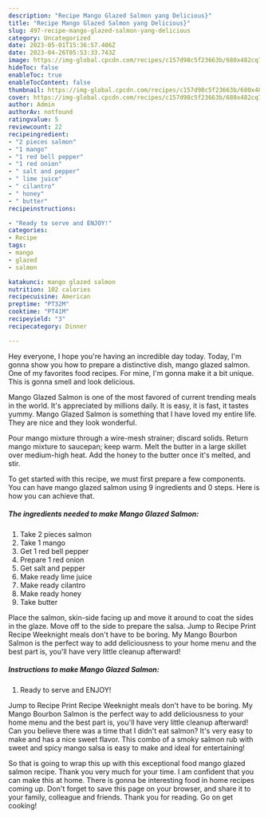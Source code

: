 ```yaml
---
description: "Recipe Mango Glazed Salmon yang Delicious}"
title: "Recipe Mango Glazed Salmon yang Delicious}"
slug: 497-recipe-mango-glazed-salmon-yang-delicious
category: Uncategorized
date: 2023-05-01T15:36:57.406Z
date: 2023-04-26T05:53:33.743Z
image: https://img-global.cpcdn.com/recipes/c157d98c5f23663b/680x482cq70/mango-glazed-salmon-recipe-main-photo.jpg
hideToc: false
enableToc: true
enableTocContent: false
thumbnail: https://img-global.cpcdn.com/recipes/c157d98c5f23663b/680x482cq70/mango-glazed-salmon-recipe-main-photo.jpg
cover: https://img-global.cpcdn.com/recipes/c157d98c5f23663b/680x482cq70/mango-glazed-salmon-recipe-main-photo.jpg
author: Admin
authorAv: notfound
ratingvalue: 5
reviewcount: 22
recipeingredient:
- "2 pieces salmon"
- "1 mango"
- "1 red bell pepper"
- "1 red onion"
- " salt and pepper"
- " lime juice"
- " cilantro"
- " honey"
- " butter"
recipeinstructions:

- "Ready to serve and ENJOY!"
categories:
- Recipe
tags:
- mango
- glazed
- salmon

katakunci: mango glazed salmon 
nutrition: 102 calories
recipecuisine: American
preptime: "PT32M"
cooktime: "PT41M"
recipeyield: "3"
recipecategory: Dinner

---
```



Hey everyone, I hope you're having an incredible day today. Today, I'm gonna show you how to prepare a distinctive dish, mango glazed salmon. One of my favorites food recipes. For mine, I'm gonna make it a bit unique. This is gonna smell and look delicious.

Mango Glazed Salmon is one of the most favored of current trending meals in the world. It's appreciated by millions daily. It is easy, it is fast, it tastes yummy. Mango Glazed Salmon is something that I have loved my entire life. They are nice and they look wonderful.

Pour mango mixture through a wire-mesh strainer; discard solids. Return mango mixture to saucepan; keep warm. Melt the butter in a large skillet over medium-high heat. Add the honey to the butter once it&#39;s melted, and stir.


To get started with this recipe, we must first prepare a few components. You can have mango glazed salmon using 9 ingredients and 0 steps. Here is how you can achieve that.

<!--inarticleads1-->

##### The ingredients needed to make Mango Glazed Salmon:

1. Take 2 pieces salmon
1. Take 1 mango
1. Get 1 red bell pepper
1. Prepare 1 red onion
1. Get  salt and pepper
1. Make ready  lime juice
1. Make ready  cilantro
1. Make ready  honey
1. Take  butter


Place the salmon, skin-side facing up and move it around to coat the sides in the glaze. Move off to the side to prepare the salsa. Jump to Recipe Print Recipe Weeknight meals don&#39;t have to be boring. My Mango Bourbon Salmon is the perfect way to add deliciousness to your home menu and the best part is, you&#39;ll have very little cleanup afterward! 

<!--inarticleads2-->

##### Instructions to make Mango Glazed Salmon:


1. Ready to serve and ENJOY!

Jump to Recipe Print Recipe Weeknight meals don&#39;t have to be boring. My Mango Bourbon Salmon is the perfect way to add deliciousness to your home menu and the best part is, you&#39;ll have very little cleanup afterward! Can you believe there was a time that I didn&#39;t eat salmon? It&#39;s very easy to make and has a nice sweet flavor. This combo of a smoky salmon rub with sweet and spicy mango salsa is easy to make and ideal for entertaining! 

So that is going to wrap this up with this exceptional food mango glazed salmon recipe. Thank you very much for your time. I am confident that you can make this at home. There is gonna be interesting food in home recipes coming up. Don't forget to save this page on your browser, and share it to your family, colleague and friends. Thank you for reading. Go on get cooking!
